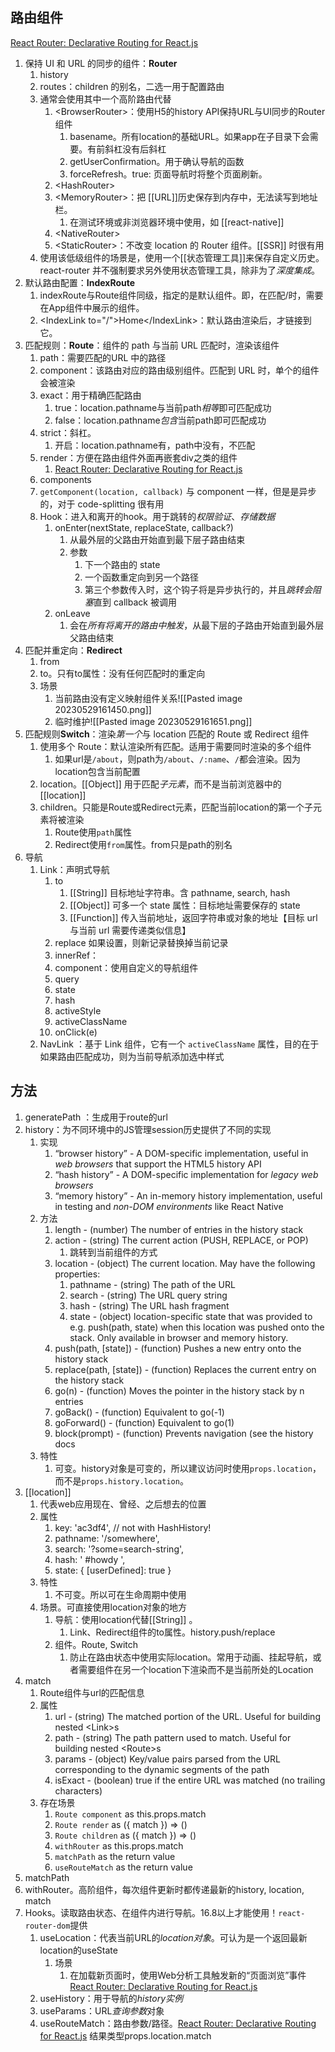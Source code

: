 ## 路由组件
[React Router: Declarative Routing for React.js](https://v5.reactrouter.com/web/api/Switch) 
1. 保持 UI 和 URL 的同步的组件：**Router** 
	1. history
	2. routes：children 的别名，二选一用于配置路由
	3. 通常会使用其中一个高阶路由代替
		1. \<BrowserRouter>：使用H5的history API保持URL与UI同步的Router组件
			1. basename。所有location的基础URL。如果app在子目录下会需要。有前斜杠没有后斜杠
			2. getUserConfirmation。用于确认导航的函数
			3. forceRefresh。true: 页面导航时将整个页面刷新。
		2. \<HashRouter>
		3. \<MemoryRouter>：把 [[URL]]历史保存到内存中，无法读写到地址栏。
			1. 在测试环境或非浏览器环境中使用，如 [[react-native]] 
		4. \<NativeRouter>
		5. \<StaticRouter>：不改变 location 的 Router 组件。[[SSR]] 时很有用
	4. 使用该低级组件的场景是，使用一个[[状态管理工具]]来保存自定义历史。react-router 并不强制要求另外使用状态管理工具，除非为了*深度集成*。
2. 默认路由配置：**IndexRoute**
	1. indexRoute与Route组件同级，指定的是默认组件。即，在匹配/时，需要在App组件中展示的组件。
	2. \<IndexLink to="/">Home\</IndexLink>：默认路由渲染后，才链接到它。
3. 匹配规则：**Route**：组件的 path 与当前 URL 匹配时，渲染该组件
	1. path：需要匹配的URL 中的路径
	2. component：该路由对应的路由级别组件。匹配到 URL 时，单个的组件会被渲染
	3. exact：用于精确匹配路由
		1. true：location.pathname与当前path*相等*即可匹配成功
		2. false：location.pathname*包含*当前path即可匹配成功
	4. strict：斜杠。
		1. 开启：location.pathname有，path中没有，不匹配
	5. render：方便在路由组件外面再嵌套div之类的组件
		1. [React Router: Declarative Routing for React.js](https://v5.reactrouter.com/web/api/Route/render-func) 
	6. components
	7. `getComponent(location, callback)` 与 component 一样，但是是异步的，对于 code-splitting 很有用
	8. Hook：进入和离开的hook。用于跳转的*权限验证*、*存储数据* 
		1. onEnter(nextState, replaceState, callback?)
			1. 从最外层的父路由开始直到最下层子路由结束
			2. 参数
				1. 下一个路由的 state
				2. 一个函数重定向到另一个路径
				3. 第三个参数传入时，这个钩子将是异步执行的，并且*跳转会阻塞*直到 callback 被调用
		2. onLeave
			1. 会在*所有将离开的路由中触发*，从最下层的子路由开始直到最外层父路由结束
4. 匹配并重定向：**Redirect** 
	1. from
	2. to。只有to属性：没有任何匹配时的重定向
	3. 场景
		1. 当前路由没有定义映射组件关系![[Pasted image 20230529161450.png]] 
		2. 临时维护![[Pasted image 20230529161651.png]] 
5. 匹配规则**Switch**：渲染*第一个*与 location 匹配的 Route 或 Redirect 组件
	1. 使用多个 Route：默认渲染所有匹配。适用于需要同时渲染的多个组件
		1. 如果url是`/about`，则path为`/about`、`/:name`、`/`都会渲染。因为location包含当前配置
	2. location。[[Object]] 用于匹配*子元素*，而不是当前浏览器中的[[location]] 
	3. children。只能是Route或Redirect元素，匹配当前location的第一个子元素将被渲染
		1. Route使用`path`属性
		2. Redirect使用`from`属性。from只是path的别名
6. 导航
	1. Link：声明式导航
		1. to
			1. [[String]] 目标地址字符串。含 pathname, search,  hash 
			2. [[Object]] 可多一个 state 属性：目标地址需要保存的 state
			3. [[Function]] 传入当前地址，返回字符串或对象的地址【目标 url 与当前 url 需要传递类似信息】
		2. replace 如果设置，则新记录替换掉当前记录
		3. innerRef：
		4. component：使用自定义的导航组件
		5. query
		6. state
		7. hash
		8. activeStyle
		9. activeClassName
		10. onClick(e)
	2. NavLink ：基于 Link 组件，它有一个 `activeClassName` 属性，目的在于如果路由匹配成功，则为当前导航添加选中样式
## 方法
1. generatePath ：生成用于route的url
2. history：为不同环境中的JS管理session历史提供了不同的实现
	1. 实现
		1. “browser history” - A DOM-specific implementation, useful in *web browsers* that support the HTML5 history API
		2. “hash history” - A DOM-specific implementation for *legacy web browsers* 
		3. “memory history” - An in-memory history implementation, useful in testing and *non-DOM environments* like React Native
	2. 方法
		1. length - (number) The number of entries in the history stack
		2. action - (string) The current action (PUSH, REPLACE, or POP)
			1. 跳转到当前组件的方式
		3. location - (object) The current location. May have the following properties:
			1. pathname - (string) The path of the URL
			2. search - (string) The URL query string
			3. hash - (string) The URL hash fragment
			4. state - (object) location-specific state that was provided to e.g. push(path, state) when this location was pushed onto the stack. Only available in browser and memory history.
		4. push(path, \[state]) - (function) Pushes a new entry onto the history stack
		5. replace(path, \[state]) - (function) Replaces the current entry on the history stack
		6. go(n) - (function) Moves the pointer in the history stack by n entries
		7. goBack() - (function) Equivalent to go(-1)
		8. goForward() - (function) Equivalent to go(1)
		9. block(prompt) - (function) Prevents navigation (see the history docs 
	3. 特性
		1. 可变。history对象是可变的，所以建议访问时使用`props.location`，而不是`props.history.location`。
3. [[location]] 
	1. 代表web应用现在、曾经、之后想去的位置
	2. 属性
		1. key: 'ac3df4', // not with HashHistory!
		2. pathname: '/somewhere',
		3. search: '?some=search-string',
		4. hash: ' #howdy ',
		5. state: { \[userDefined]: true }
	3. 特性
		1. 不可变。所以可在生命周期中使用
	4. 场景。可直接使用location对象的地方
		1. 导航：使用location代替[[String]] 。
			1. Link、Redirect组件的to属性。history.push/replace
		2. 组件。Route, Switch
			1. 防止在路由状态中使用实际location。常用于动画、挂起导航，或者需要组件在另一个location下渲染而不是当前所处的Location
4. match
	1. Route组件与url的匹配信息
	2. 属性
		1. url - (string) The matched portion of the URL. Useful for building nested \<Link>s
		2. path - (string) The path pattern used to match. Useful for building nested \<Route>s
		3. params - (object) Key/value pairs parsed from the URL corresponding to the dynamic segments of the path
		4. isExact - (boolean) true if the entire URL was matched (no trailing characters)
	3. 存在场景
		1. `Route component` as this.props.match
		2. `Route render` as ({ match }) => ()
		3. `Route children` as ({ match }) => ()
		4. `withRouter` as this.props.match
		5. `matchPath` as the return value
		6. `useRouteMatch` as the return value
5. matchPath 
6. withRouter。高阶组件，每次组件更新时都传递最新的history, location, match
7. Hooks。读取路由状态、在组件内进行导航。16.8以上才能使用！`react-router-dom`提供
	1. useLocation：代表当前URL的*location对象*。可认为是一个返回最新location的useState
		1. 场景
			1. 在加载新页面时，使用Web分析工具触发新的“页面浏览”事件 [React Router: Declarative Routing for React.js](https://v5.reactrouter.com/web/api/Hooks/uselocation) 
	2. useHistory：用于导航的*history实例*
	3. useParams：URL*查询参数*对象
	4. useRouteMatch：路由参数/路径。[React Router: Declarative Routing for React.js](https://v5.reactrouter.com/web/api/Hooks/useroutematch) 结果类型props.location.match